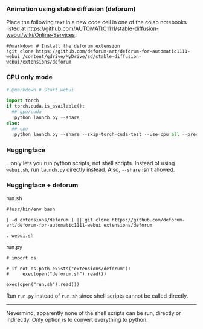 ### Animation using stable diffusion (deforum)

Place the following text in a new code cell in one of the colab notebooks listed at https://github.com/AUTOMATIC1111/stable-diffusion-webui/wiki/Online-Services.
```
#@markdown # Install the deforum extension
!git clone https://github.com/deforum-art/deforum-for-automatic1111-webui /content/gdrive/MyDrive/sd/stable-diffusion-webui/extensions/deforum
```
### CPU only mode
```py
# @markdown # Start webui

import torch
if torch.cuda.is_available():
  ## gpu/cuda
  !python launch.py --share
else:
  ## cpu
  !python launch.py --share --skip-torch-cuda-test --use-cpu all --precision full --no-half
```

### Huggingface
...only lets you run python scripts, not shell scripts. Instead of using `webui.sh`, run `launch.py` directly instead. Also, `--share` isn't allowed.

### Huggingface + deforum
run.sh
```
#!usr/bin/env bash

[ -d extensions/deforum ] || git clone https://github.com/deforum-art/deforum-for-automatic1111-webui extensions/deforum

. webui.sh
```
run.py
```
# import os

# if not os.path.exists("extensions/deforum"):
#     exec(open("deforum.sh").read())

exec(open("run.sh").read())

```
Run `run.py` instead of `run.sh` since shell scripts cannot be called directly.

-----------------------

Nevermind, apparently none of the shell scripts can be run, directly or indirectly. Only option is to convert everything to python.

